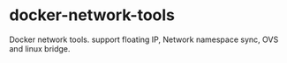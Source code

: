 # docker-network-tools
Docker network tools. support floating IP, Network namespace sync, OVS and linux bridge.
